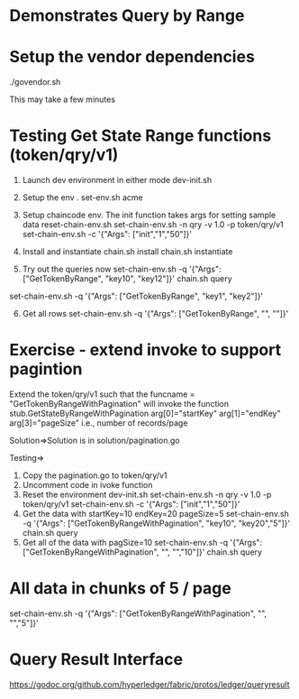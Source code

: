 Demonstrates Query by Range
===========================

# Setup the vendor dependencies
./govendor.sh

This may take a few minutes

Testing Get State Range functions (token/qry/v1)
================================================
1. Launch dev environment in either mode
dev-init.sh

2. Setup the  env
. set-env.sh acme

3. Setup chaincode env. The init function takes args for setting sample data
reset-chain-env.sh
set-chain-env.sh   -n qry  -v 1.0 -p token/qry/v1 
set-chain-env.sh   -c '{"Args": ["init","1","50"]}'

4. Install and instantiate
chain.sh install
chain.sh instantiate

5. Try out the queries now
set-chain-env.sh -q '{"Args": ["GetTokenByRange", "key10", "key12"]}' 
chain.sh query

set-chain-env.sh -q '{"Args": ["GetTokenByRange", "key1", "key2"]}' 

6. Get all rows
set-chain-env.sh -q '{"Args": ["GetTokenByRange", "", ""]}'

Exercise - extend invoke to support pagintion
=============================================
Extend the token/qry/v1 such that the funcname = "GetTokenByRangeWithPagination"
will invoke the function stub.GetStateByRangeWithPagination
arg[0]="startKey"   arg[1]="endKey"  arg[3]="pageSize" i.e., number of records/page

Solution=>Solution is in solution/pagination.go 

Testing=>
1. Copy the pagination.go to token/qry/v1
2. Uncomment code in ivoke function
3. Reset the environment
dev-init.sh
set-chain-env.sh   -n qry  -v 1.0 -p token/qry/v1 
set-chain-env.sh   -c '{"Args": ["init","1","50"]}'
4. Get the data with startKey=10  endKey=20 pageSize=5
set-chain-env.sh -q '{"Args": ["GetTokenByRangeWithPagination", "key10", "key20","5"]}' 
chain.sh query
5. Get all of the data with pagSize=10
set-chain-env.sh -q '{"Args": ["GetTokenByRangeWithPagination", "", "","10"]}' 
chain.sh query

# All data in chunks of 5 / page
set-chain-env.sh -q '{"Args": ["GetTokenByRangeWithPagination", "", "","5"]}' 


Query Result Interface
======================
https://godoc.org/github.com/hyperledger/fabric/protos/ledger/queryresult


